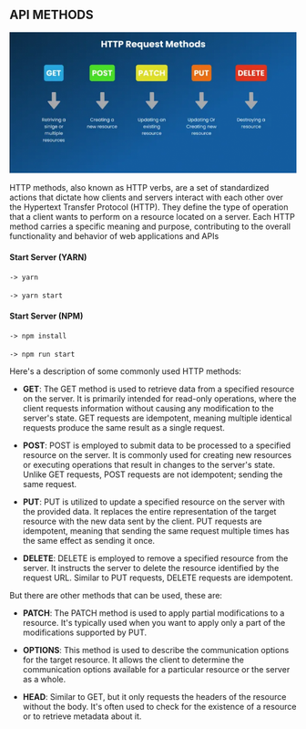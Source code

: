 ## API METHODS

<p align="center">
  <img src="api-methods.png" alt="Description of image">
</p>

HTTP methods, also known as HTTP verbs, are a set of standardized actions that dictate how clients and servers interact with each other over the Hypertext Transfer Protocol (HTTP). They define the type of operation that a client wants to perform on a resource located on a server. Each HTTP method carries a specific meaning and purpose, contributing to the overall functionality and behavior of web applications and APIs

#### Start Server (YARN)
```
-> yarn

-> yarn start
```

#### Start Server (NPM)
```
-> npm install

-> npm run start
```

Here's a description of some commonly used HTTP methods:
 
* **GET**: The GET method is used to retrieve data from a specified resource on the server. It is primarily intended for read-only operations, where the client requests information without causing any modification to the server's state. GET requests are idempotent, meaning multiple identical requests produce the same result as a single request.

* **POST**: POST is employed to submit data to be processed to a specified resource on the server. It is commonly used for creating new resources or executing operations that result in changes to the server's state. Unlike GET requests, POST requests are not idempotent; sending the same request.

* **PUT**: PUT is utilized to update a specified resource on the server with the provided data. It replaces the entire representation of the target resource with the new data sent by the client. PUT requests are idempotent, meaning that sending the same request multiple times has the same effect as sending it once.

* **DELETE**: DELETE is employed to remove a specified resource from the server. It instructs the server to delete the resource identified by the request URL. Similar to PUT requests, DELETE requests are idempotent.

But there are other methods that can be used, these are:

* **PATCH**: The PATCH method is used to apply partial modifications to a resource. It's typically used when you want to apply only a part of the modifications supported by PUT.

* **OPTIONS**: This method is used to describe the communication options for the target resource. It allows the client to determine the communication options available for a particular resource or the server as a whole.

* **HEAD**: Similar to GET, but it only requests the headers of the resource without the body. It's often used to check for the existence of a resource or to retrieve metadata about it.
